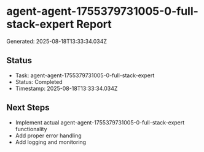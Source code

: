 # agent-agent-1755379731005-0-full-stack-expert Report

Generated: 2025-08-18T13:33:34.034Z

## Status
- Task: agent-agent-1755379731005-0-full-stack-expert
- Status: Completed
- Timestamp: 2025-08-18T13:33:34.034Z

## Next Steps
- Implement actual agent-agent-1755379731005-0-full-stack-expert functionality
- Add proper error handling
- Add logging and monitoring
